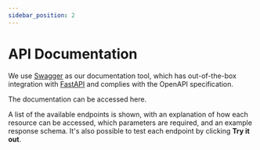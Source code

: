 ```yaml
---
sidebar_position: 2
---
```


# API Documentation

We use [Swagger](https://swagger.io/) as our documentation tool, which has out-of-the-box integration with [FastAPI](https://fastapi.tiangolo.com/) and 
complies with the OpenAPI specification.

The documentation can be accessed here.

A list of the available endpoints is shown, with an explanation of how each resource can be accessed, which parameters are required, and an example response schema. It's also possible to test each endpoint by clicking **Try it out**. 